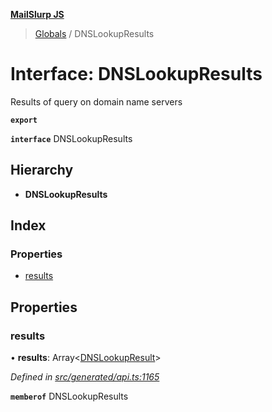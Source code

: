 **[MailSlurp JS](../README.md)**

> [Globals](../README.md) / DNSLookupResults

# Interface: DNSLookupResults

Results of query on domain name servers

**`export`** 

**`interface`** DNSLookupResults

## Hierarchy

* **DNSLookupResults**

## Index

### Properties

* [results](dnslookupresults.md#results)

## Properties

### results

•  **results**: Array\<[DNSLookupResult](../modules/dnslookupresult.md)>

*Defined in [src/generated/api.ts:1165](https://github.com/mailslurp/mailslurp-client/blob/751f7bb/src/generated/api.ts#L1165)*

**`memberof`** DNSLookupResults
